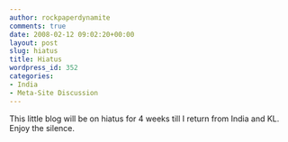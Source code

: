 ```yaml
---
author: rockpaperdynamite
comments: true
date: 2008-02-12 09:02:20+00:00
layout: post
slug: hiatus
title: Hiatus
wordpress_id: 352
categories:
- India
- Meta-Site Discussion
---
```


This little blog will be on hiatus for 4 weeks till I return from India and KL. Enjoy the silence.

